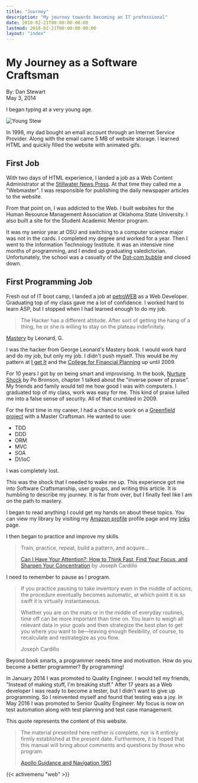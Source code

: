```yaml
---
title: "Journey"
description: "My journey towards becoming an IT professional"
date: 2018-02-21T00:00:00-00:00
lastmod: 2018-02-21T00:00:00-00:00
layout: "index"
---
```


# My Journey as a Software Craftsman

By: Dan Stewart\
May 3, 2014

I began typing at a very young age. 

![Young Stew](/images/sc/youngprogrammer.jpg)

In 1998, my dad bought an email account through an Internet Service Provider. Along with the email came 5 MB of website storage. 
I learned HTML and quickly filled the website with animated gifs.

## First Job

With two days of HTML experience, I landed a job as a Web Content Administrator at the [Stillwater News Press](https://www.stwnewspress.com). 
At that time they called me a "Webmaster". I was responsible for publishing the daily newspaper articles to the website.

From that point on, I was addicted to the Web. I built websites for the Human Resource Management Association at Oklahoma State University. 
I also built a site for the Student Academic Mentor program.

It was my senior year at OSU and switching to a computer science major was not in the cards. I completed my degree and worked for a year. 
Then I went to the Information Technology Institute. It was an intensive nine months of programming, and I ended up graduating valedictorian. 
Unfortunately, the school was a casualty of the [Dot-com bubble](https://en.wikipedia.org/wiki/Dot-com_bubble) and closed down.

## First Programming Job

Fresh out of IT boot camp, I landed a job at [petroWEB](https://www.petroweb.com/) as a Web Developer. Graduating top of my class gave me 
a lot of confidence. I worked hard to learn ASP, but I stopped when I had learned enough to do my job.

>The Hacker has a different attitude. After sort of getting the hang of a thing, he or she is willing to stay on the plateau indefinitely.
>
[Mastery](https://www.amazon.com/Mastery-Keys-Success-Long-Term-Fulfillment/dp/0452267560) by Leonard, G.

I was the hacker from George Leonard's Mastery book. I would work hard and do my job, but only my job. I didn't push myself. This would be 
my pattern at [I get It](https://www.myigetit.com/) and the [College for Financial Planning](https://www.cffp.edu) up until 2009.

For 10 years I got by on being smart and improvising. In the book, [Nurture Shock](https://www.amazon.com/NurtureShock-New-Thinking-About-Children/dp/0446504130) by Po Bronson, 
chapter 1 talked about the "inverse power of praise". My friends and family would tell me how good I was with computers. I graduated top
of my class, work was easy for me. This kind of praise lulled me into a false sense of security. All of that crumbled in 2009.

For the first time in my career, I had a chance to work on a [Greenfield project](https://en.wikipedia.org/wiki/Greenfield_project) with 
a Master Craftsman. He wanted to use:

* TDD
* DDD
* ORM
* MVC
* SOA
* DI/IoC

I was completely lost.

This was the shock that I needed to wake me up. This experience got me into Software Craftsmanship, user groups, and writing this article. 
It is humbling to describe my journey. It is far from over, but I finally feel like I am on the path to mastery.

I began to read anything I could get my hands on about these topics. You can view my library by visiting my 
[Amazon profile](https://www.amazon.com/gp/profile/amzn1.account.AHZGPAAO3R4JAEXOKYSTHWT57IEQ) profile page and my [links](/links/) page. 

I then began to practice and improve my skills.

>Train, practice, repeat, build a pattern, and acquire&hellip;
>
>[Can I Have Your Attention?: How to Think Fast, Find Your Focus, and Sharpen Your Concentration](https://www.amazon.com/Can-Have-Your-Attention-Concentration/dp/1601630638/) 
by Joseph Cardillo

I need to remember to pause as I program.

>If you practice pausing to take inventory even in the middle of actions, the procedure eventually becomes automatic, at which point it is so swift 
>it is virtually instantaneous.
>
>Whether you are on the mats or in the middle of everyday routines, time off can be more important than time on. You learn to weigh all relevant 
>data in your goals and then strategize the best plan to get you where you want to be&mdash;leaving enough flexibility, of course, to recalculate 
>and restrategize as you flow.
>
>Joseph Cardillo

Beyond book smarts, a programmer needs time and motivation. How do you become a better programmer? By programming!

In January 2014 I was promoted to Quality Engineer. I would tell my friends, "Instead of making stuff, I'm breaking stuff." After 17 years as a 
Web developer I was ready to become a tester, but I didn't want to give up programming. So I reinvented myself  and found that testing was a joy. 
In May 2016 I was promoted to Senior Quality Engineer. My focus is now on test automation along with test planning and test case management.

This quote represents the content of this website. 

>The material presented here neither is complete, nor is it entirely firmly established at the present date. Furthermore, it is hoped that this 
>manual will bring about comments and questions by those who program.
>
>[Apollo Guidance and Navigation 1961](https://www.ibiblio.org/apollo/NARA-SW/E-1077.pdf)

{{< activemenu "web" >}}